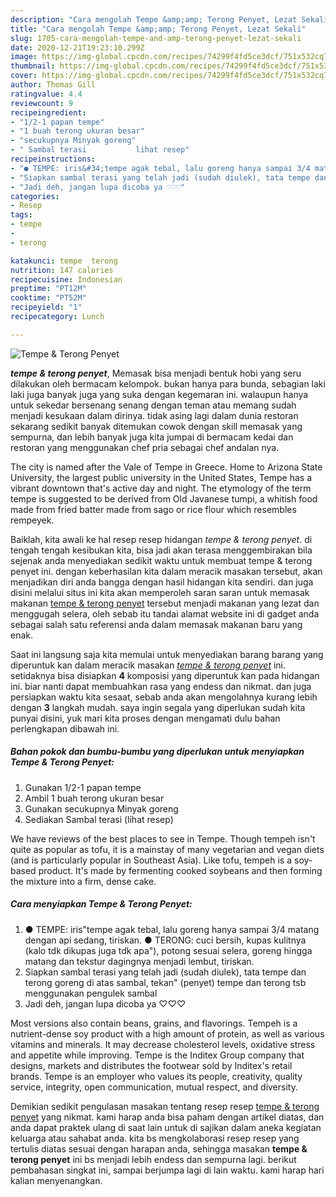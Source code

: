 ```yaml
---
description: "Cara mengolah Tempe &amp;amp; Terong Penyet, Lezat Sekali"
title: "Cara mengolah Tempe &amp;amp; Terong Penyet, Lezat Sekali"
slug: 1705-cara-mengolah-tempe-and-amp-terong-penyet-lezat-sekali
date: 2020-12-21T19:23:10.299Z
image: https://img-global.cpcdn.com/recipes/74299f4fd5ce3dcf/751x532cq70/tempe-terong-penyet-foto-resep-utama.jpg
thumbnail: https://img-global.cpcdn.com/recipes/74299f4fd5ce3dcf/751x532cq70/tempe-terong-penyet-foto-resep-utama.jpg
cover: https://img-global.cpcdn.com/recipes/74299f4fd5ce3dcf/751x532cq70/tempe-terong-penyet-foto-resep-utama.jpg
author: Thomas Gill
ratingvalue: 4.4
reviewcount: 9
recipeingredient:
- "1/2-1 papan tempe"
- "1 buah terong ukuran besar"
- "secukupnya Minyak goreng"
- " Sambal terasi           lihat resep"
recipeinstructions:
- "● TEMPE: iris&#34;tempe agak tebal, lalu goreng hanya sampai 3/4 matang dengan api sedang, tiriskan. ● TERONG: cuci bersih, kupas kulitnya (kalo tdk dikupas juga tdk apa&#34;), potong sesuai selera, goreng hingga matang dan tekstur dagingnya menjadi lembut, tiriskan."
- "Siapkan sambal terasi yang telah jadi (sudah diulek), tata tempe dan terong goreng di atas sambal, tekan&#34; (penyet) tempe dan terong tsb menggunakan pengulek sambal"
- "Jadi deh, jangan lupa dicoba ya ♡♡♡"
categories:
- Resep
tags:
- tempe
- 
- terong

katakunci: tempe  terong 
nutrition: 147 calories
recipecuisine: Indonesian
preptime: "PT12M"
cooktime: "PT52M"
recipeyield: "1"
recipecategory: Lunch

---
```



![Tempe &amp; Terong Penyet](https://img-global.cpcdn.com/recipes/74299f4fd5ce3dcf/751x532cq70/tempe-terong-penyet-foto-resep-utama.jpg)

<b><i>tempe &amp; terong penyet</i></b>, Memasak bisa menjadi bentuk hobi yang seru dilakukan oleh bermacam kelompok. bukan hanya para bunda, sebagian laki laki juga banyak juga yang suka dengan kegemaran ini. walaupun hanya untuk sekedar bersenang senang dengan teman atau memang sudah menjadi kesukaan dalam dirinya. tidak asing lagi dalam dunia restoran sekarang sedikit banyak ditemukan cowok dengan skill memasak yang sempurna, dan lebih banyak juga kita jumpai di bermacam kedai dan restoran yang menggunakan chef pria sebagai chef andalan nya.

The city is named after the Vale of Tempe in Greece. Home to Arizona State University, the largest public university in the United States, Tempe has a vibrant downtown that&#39;s active day and night. The etymology of the term tempe is suggested to be derived from Old Javanese tumpi, a whitish food made from fried batter made from sago or rice flour which resembles rempeyek.

Baiklah, kita awali ke hal resep resep hidangan <i>tempe &amp; terong penyet</i>. di tengah tengah kesibukan kita, bisa jadi akan terasa menggembirakan bila sejenak anda menyediakan sedikit waktu untuk membuat tempe &amp; terong penyet ini. dengan keberhasilan kita dalam meracik masakan tersebut, akan menjadikan diri anda bangga dengan hasil hidangan kita sendiri. dan juga disini melalui situs ini kita akan memperoleh saran saran untuk memasak makanan <u>tempe &amp; terong penyet</u> tersebut menjadi makanan yang lezat dan menggugah selera, oleh sebab itu tandai alamat website ini di gadget anda sebagai salah satu referensi anda dalam memasak makanan baru yang enak.


Saat ini langsung saja kita memulai untuk menyediakan barang barang yang diperuntuk kan dalam meracik masakan <u><i>tempe &amp; terong penyet</i></u> ini. setidaknya bisa disiapkan <b>4</b> komposisi yang diperuntuk kan pada hidangan ini. biar nanti dapat membuahkan rasa yang endess dan nikmat. dan juga persiapkan waktu kita sesaat, sebab anda akan mengolahnya kurang lebih dengan <b>3</b> langkah mudah. saya ingin segala yang diperlukan sudah kita punyai disini, yuk mari kita proses dengan mengamati dulu bahan perlengkapan dibawah ini.

<!--inarticleads1-->

##### Bahan pokok dan bumbu-bumbu yang diperlukan untuk menyiapkan Tempe &amp; Terong Penyet:

1. Gunakan 1/2-1 papan tempe
1. Ambil 1 buah terong ukuran besar
1. Gunakan secukupnya Minyak goreng
1. Sediakan  Sambal terasi           (lihat resep)


We have reviews of the best places to see in Tempe. Though tempeh isn&#39;t quite as popular as tofu, it is a mainstay of many vegetarian and vegan diets (and is particularly popular in Southeast Asia). Like tofu, tempeh is a soy-based product. It&#39;s made by fermenting cooked soybeans and then forming the mixture into a firm, dense cake. 

<!--inarticleads2-->

##### Cara menyiapkan Tempe &amp; Terong Penyet:

1. ● TEMPE: iris&#34;tempe agak tebal, lalu goreng hanya sampai 3/4 matang dengan api sedang, tiriskan. ● TERONG: cuci bersih, kupas kulitnya (kalo tdk dikupas juga tdk apa&#34;), potong sesuai selera, goreng hingga matang dan tekstur dagingnya menjadi lembut, tiriskan.
1. Siapkan sambal terasi yang telah jadi (sudah diulek), tata tempe dan terong goreng di atas sambal, tekan&#34; (penyet) tempe dan terong tsb menggunakan pengulek sambal
1. Jadi deh, jangan lupa dicoba ya ♡♡♡


Most versions also contain beans, grains, and flavorings. Tempeh is a nutrient-dense soy product with a high amount of protein, as well as various vitamins and minerals. It may decrease cholesterol levels, oxidative stress and appetite while improving. Tempe is the Inditex Group company that designs, markets and distributes the footwear sold by Inditex&#39;s retail brands. Tempe is an employer who values its people, creativity, quality service, integrity, open communication, mutual respect, and diversity. 

Demikian sedikit pengulasan masakan tentang resep resep <u>tempe &amp; terong penyet</u> yang nikmat. kami harap anda bisa paham dengan artikel diatas, dan anda dapat praktek ulang di saat lain untuk di sajikan dalam aneka kegiatan keluarga atau sahabat anda. kita bs mengkolaborasi resep resep yang tertulis diatas sesuai dengan harapan anda, sehingga masakan <b>tempe &amp; terong penyet</b> ini bs menjadi lebih endess dan sempurna lagi. berikut pembahasan singkat ini, sampai berjumpa lagi di lain waktu. kami harap hari kalian menyenangkan.
